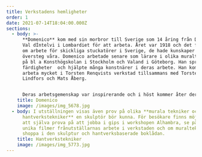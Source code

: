 ```yaml
---
title: Verkstadens hemligheter
order: 1
date: 2021-07-14T18:04:00.000Z
sections:
  - body: >-
      **Domenico** kom med sin morbror till Sverige som 14 åring från Dizzasco,
      Val dÍntelvi i Lombardiet för att arbeta. Året var 1918 och det fanns gott
      om arbete för skickliga stuckatörer i Sverige, de hade kunskaper som
      översteg våra. Domenico arbetade senare som lärare i olika muraltekniker
      på bl a Konsthögskolan i Stockholm och Valand i Göteborg. Han spred sina
      färdigheter  och hjälpte många konstnärer i deras arbete. Han kom att
      arbeta mycket i Torsten Renqvists verkstad tillsammans med Torsten, Evert
      Lindfors och Mats Åberg.


      Deras arbetsgemenskap var inspirerande och i höst kommer åter deras arbeten att finnas under samma verkstadstak. En unik utställning ni inte får missa!
    title: Domenico
    image: /images/img_5678.jpg
  - body: I utställningen visas även prov på olika **murala tekniker och andra
      hantverkstekniker** en skulptör bör kunna. För besökare finns möjlighet
      att själva prova på att jobba i gips i workshopen Alhambra, se på våra
      unika filmer frånutställarnas arbete i verkstaden och om muraltekniker och
      shoppa i den skulptur och hantverksbaserade boklådan.
    title: Hantverkstekniker
    image: /images/img_5773.jpg
---
```

